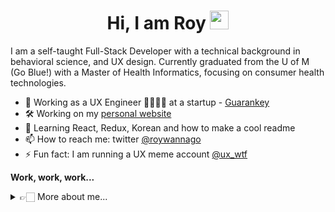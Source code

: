 <h1 align="center"> Hi, I am Roy  <img src="https://media.giphy.com/media/hvRJCLFzcasrR4ia7z/giphy.gif" width="30px"></h1>

I am a self-taught Full-Stack Developer with a technical background in behavioral science, and UX design. Currently graduated from the U of M (Go Blue!) with a Master of Health Informatics, focusing on consumer health technologies. 

- 🔭 Working as a UX Engineer  👩🏻‍💻🎨  at a startup - [Guarankey](https://guarankey.com/) 
- 🛠 Working on my [personal website](https://falinwang.github.io/portfolio/)
- 🌱 Learning React, Redux, Korean and how to make a cool readme
- 📫 How to reach me: twitter [@roywannago](https://twitter.com/roywannago)
- ⚡ Fun fact: I am running a UX meme account [@ux_wtf](https://www.instagram.com/ux_wtf/)

<strong>Work, work, work...</strong>
<!--START_SECTION:activity-->
<!--END_SECTION:activity-->

<details>
  <summary>👉🏻 More about me...</summary>
  <br>
  <p><i>hey google, play lofi beats! 🎶</i><p>
 <p>Technical Skills</p>

  - 💻 JavaScript/ES6+, Node.js, HTML5, CSS3, React.js, Python, Bootstrap
  - 🖥 PostgreSQL, RESTful API, JQuery, AngularJS, Django
  - 🎨 UX Design: User experience design, user journey map, interaction design, user flow, wireframing, design system
  - 💬 UX Research: Affinity diagram, comparative analysis, survey design, heuristic evaluation, usability testing, A/B testing
  
  <p>Languages</p>
  
  - English (fluent)
  - Chinese (native)
  - Spanish (basic)
  - Korean (beginner)

  ![My github stats](https://github-readme-stats.vercel.app/api?username=falinwang&show_icons=true&theme=nord)
  <br><br>
</details>
